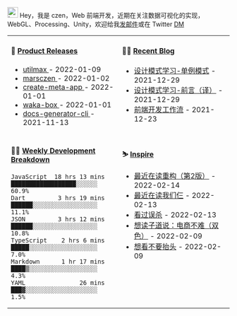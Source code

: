 
<img src="https://github.com/marsczen/marsczen/blob/master/octocat.gif" alt="hey" width="24"> Hey，我是 czen，Web 前端开发，近期在关注数据可视化的实现，WebGL、Processing、Unity，欢迎给我[发邮件](mailto:pealstyle@gmail.com)或在 Twitter [DM](https://twitter.com/ac_czen)

<table width="800px">
<tr>
<td valign="top" width="50%">

#### 🌾 <a href="https://github.com/marsczen/marsczen/blob/master/releases.md" target="_blank">Product Releases</a>

<!-- recent_releases starts -->
* <a href='https://github.com/marsczen/utilmax/releases/tag/v1.0.9' target='_blank'>utilmax </a> - 2022-01-09
* <a href='https://github.com/marsczen/marsczen/releases/tag/v0.0.1' target='_blank'>marsczen </a> - 2022-01-02
* <a href='https://github.com/marsczen/create-meta-app/releases/tag/v0.0.4' target='_blank'>create-meta-app </a> - 2022-01-01
* <a href='https://github.com/marsczen/waka-box/releases/tag/v3.0.1' target='_blank'>waka-box </a> - 2022-01-01
* <a href='https://github.com/marsczen/docs-generator-cli/releases/tag/v0.1.0' target='_blank'>docs-generator-cli </a> - 2021-11-13
<!-- recent_releases ends -->

</td>
<td valign="top" width="50%">

#### 🧗‍♂️ <a href="https://github.com/marsczen/blog/issues" target="_blank">Recent Blog</a>

<!-- blog starts -->
* <a href='https://www.github.com/marsczen/blog/issues/3' target='_blank'>设计模式学习-单例模式</a> - 2021-12-29
* <a href='https://www.github.com/marsczen/blog/issues/2' target='_blank'>设计模式学习-前言（译）</a> - 2021-12-29
* <a href='https://www.github.com/marsczen/blog/issues/1' target='_blank'>前端开发工作流</a> - 2021-12-23
<!-- blog ends -->

</td>
</tr>
<tr>
<td valign="top" width="50%">

#### 🤹‍♀️ <a href="https://gist.github.com/marsczen/0c39a3e7b4a372c6cff4a8714271308c" target="_blank">Weekly Development Breakdown</a>

<!-- code_time starts -->

```text
JavaScript  18 hrs 13 mins  ██████████████████░░░░░░  60.9%
Dart         3 hrs 19 mins  ██████░░░░░░░░░░░░░░░░░░  11.1%
JSON         3 hrs 12 mins  ██████░░░░░░░░░░░░░░░░░░  10.8%
TypeScript    2 hrs 6 mins  █████░░░░░░░░░░░░░░░░░░░   7.0%
Markdown      1 hr 17 mins  ████▒░░░░░░░░░░░░░░░░░░░   4.3%
YAML               26 mins  ███▓░░░░░░░░░░░░░░░░░░░░   1.5%
```

<!-- code_time ends -->

</td>
<td valign="top" width="50%">

#### ⛷️ <a href="https://www.douban.com/people/yushangyuzui/" target="_blank">Inspire</a>

<!-- douban starts -->
* <a href='https://book.douban.com/subject/30468597/' target='_blank'>最近在读重构（第2版）</a> - 2022-02-14
* <a href='https://book.douban.com/subject/1023045/' target='_blank'>最近在读我们仨</a> - 2022-02-13
* <a href='http://movie.douban.com/subject/30176393/' target='_blank'>看过误杀</a> - 2022-02-13
* <a href='https://book.douban.com/subject/25901583/' target='_blank'>想读子道说：电商不难（双色）</a> - 2022-02-09
* <a href='http://movie.douban.com/subject/34884712/' target='_blank'>想看不要抬头</a> - 2022-02-09
<!-- douban ends -->

</td>
  </tr>
  </table>
